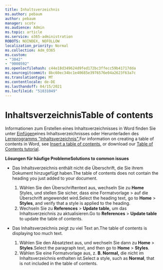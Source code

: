 ```yaml
---
title: Inhaltsverzeichnis
ms.author: pebaum
author: pebaum
manager: scotv
ms.audience: Admin
ms.topic: article
ms.service: o365-administration
ROBOTS: NOINDEX, NOFOLLOW
localization_priority: Normal
ms.collection: Adm_O365
ms.custom:
- "3042"
- "9000592"
ms.openlocfilehash: c44e18d349624d9fed172bc3ffecc59b41717dda
ms.sourcegitcommit: 8bc60ec34bc1e40685e3976576e04a2623f63a7c
ms.translationtype: MT
ms.contentlocale: de-DE
ms.lasthandoff: 04/15/2021
ms.locfileid: "51831049"
---
```

# <a name="table-of-contents"></a><span data-ttu-id="10f94-102">Inhaltsverzeichnis</span><span class="sxs-lookup"><span data-stu-id="10f94-102">Table of contents</span></span>

<span data-ttu-id="10f94-103">Informationen zum Erstellen eines Inhaltsverzeichnisses in Word finden Sie unter [Einfügen](https://support.office.com/article/882e8564-0edb-435e-84b5-1d8552ccf0c0)eines Inhaltsverzeichnisses oder Herunterladen des [Lernprogramms "Inhaltsverzeichnis".](https://go.microsoft.com/fwlink/?linkid=2065106)</span><span class="sxs-lookup"><span data-stu-id="10f94-103">For information on creating a table of contents in Word, see [Insert a table of contents](https://support.office.com/article/882e8564-0edb-435e-84b5-1d8552ccf0c0), or download our [Table of Contents tutorial](https://go.microsoft.com/fwlink/?linkid=2065106).</span></span>

<span data-ttu-id="10f94-104">**Lösungen für häufige Probleme**</span><span class="sxs-lookup"><span data-stu-id="10f94-104">**Solutions to common issues**</span></span>

- <span data-ttu-id="10f94-105">Das Inhaltsverzeichnis enthält nicht die Überschrift, die Sie ihrem Dokument hinzugefügt haben.</span><span class="sxs-lookup"><span data-stu-id="10f94-105">The table of contents does not contain the heading you just added to your document.</span></span>
  1. <span data-ttu-id="10f94-106">Wählen Sie den Überschriftentext aus, wechseln Sie zu **Home** Styles, und stellen Sie sicher, dass eine Formatvorlage  >  auf die Überschrift angewendet wird.</span><span class="sxs-lookup"><span data-stu-id="10f94-106">Select the heading text, go to **Home** > **Styles**, and verify that a style is applied to the heading.</span></span>
  2. <span data-ttu-id="10f94-107">Wechseln Sie zu **References**  >  **Update table,** um das Inhaltsverzeichnis zu aktualisieren.</span><span class="sxs-lookup"><span data-stu-id="10f94-107">Go to **References** > **Update table** to update the table of contents.</span></span>

- <span data-ttu-id="10f94-108">Das Inhaltsverzeichnis zeigt zu viel Text an.</span><span class="sxs-lookup"><span data-stu-id="10f94-108">The table of contents is displaying too much text.</span></span> 
  1. <span data-ttu-id="10f94-109">Wählen Sie den Absatztext aus, und wechseln Sie dann zu **Home**  >  **Styles**.</span><span class="sxs-lookup"><span data-stu-id="10f94-109">Select the paragraph text, and then go to **Home** > **Styles**.</span></span>
  2. <span data-ttu-id="10f94-110">Wählen Sie eine Formatvorlage aus, z. **B. Normal,** die nicht im Inhaltsverzeichnis enthalten ist.</span><span class="sxs-lookup"><span data-stu-id="10f94-110">Select a style, such as **Normal**, that is not included in the table of contents.</span></span>
